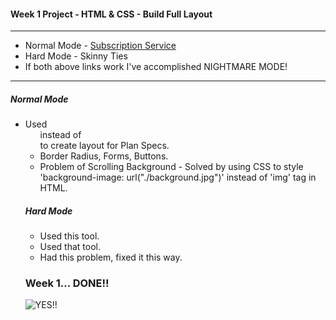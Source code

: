 #### Week 1 Project - HTML & CSS - Build Full Layout
---
* Normal Mode - [Subscription Service](https://github.com/jjrajani/w1-Project/tree/master/normal-mode)
* Hard Mode - Skinny Ties
* If both above links work I've accomplished NIGHTMARE MODE!

---

##### Normal Mode
* Used <ul> instead of <nav> to create layout for Plan Specs.
* Border Radius, Forms, Buttons.
* Problem of Scrolling Background - Solved by using CSS to style 'background-image: url("./background.jpg")' instead of 'img' tag in HTML.

##### Hard Mode
* Used this tool.
* Used that tool.
* Had this problem, fixed it this way.


### Week 1... DONE!!

![YES!!](http://66.media.tumblr.com/e2bc5115ad1c3711d301bd2c032c9f09/tumblr_mlz71pM6fE1rcy99do1_r1_500.gif)